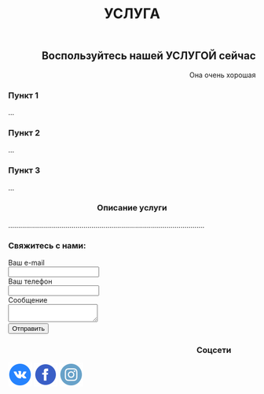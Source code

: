 <header>
  <h1>
    УСЛУГА
  </h1>
</header>

<main style="text-align:right">
  <h2>
    Воспользуйтесь нашей УСЛУГОЙ сейчас
  </h2>
  <p>
    Она очень хорошая
  </p>
</main>

<article>
  <section>
    <h3>
      Пункт 1
    </h3>
    <p>
      ...
    </p>
  </section>
  <section>
    <h3>
      Пункт 2
    </h3>
    <p>
      ...
    </p>
  </section>
  <section>
    <h3>
      Пункт 3
    </h3>
    <p>
      ...
    </p>
  </section>
</article>

<article>
  <h3 style="text-align:center">
    Описание услуги
  </h3>
    <p>
      ...................................................................................................
    </p>
</article>

<form>
  <h3>
    Свяжитесь с нами:
  </h3>
  Ваш e-mail <br>
  <input align="center">
  <br> Ваш телефон <br>
  <input align="center">
  <br> Сообщение <br>
  <textarea></textarea>
  <br>
  <button>
   Отправить
  </button>
</form>

<footer>
  <h3 style="text-align:right;margin-right:50px">
  	Соцсети
  </h3>
  <img src="iconmonstr-vk-4-96.png" width="48" href="https://vk.com/thispagedoesnotexist">
  <img src="iconmonstr-facebook-4-96.png" width="48" href="https://www.facebook.com/thispagedoesnotexist">
  <img src="iconmonstr-instagram-14-96.png" width="48" href="https://www.instagram.com/thispagedoesnotexist">
</footer>

